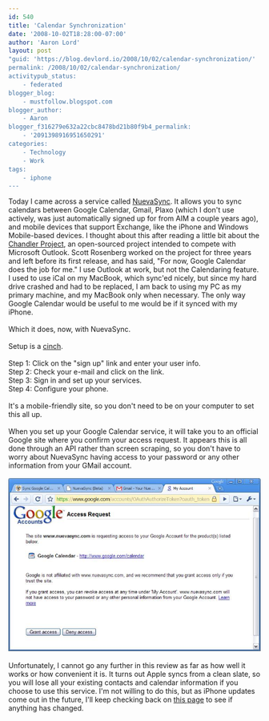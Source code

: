 ```yaml
---
id: 540
title: 'Calendar Synchronization'
date: '2008-10-02T18:28:00-07:00'
author: 'Aaron Lord'
layout: post
"guid: 'https://blog.devlord.io/2008/10/02/calendar-synchronization/'
permalink: /2008/10/02/calendar-synchronization/
activitypub_status:
    - federated
blogger_blog:
    - mustfollow.blogspot.com
blogger_author:
    - Aaron
blogger_f316279e632a22cbc8478bd21b80f9b4_permalink:
    - '2091398916951650291'
categories:
    - Technology
    - Work
tags:
    - iphone
---
```


Today I came across a service called <a href="http://www.nuevasync.com/">NuevaSync</a>.  It allows you to sync calendars between Google Calendar, Gmail, Plaxo (which I don't use actively, was just automatically signed up for from AIM a couple years ago), and mobile devices that support Exchange, like the iPhone and Windows Mobile-based devices.  I thought about this after reading a little bit about the <a href="http://networkcultures.org/wpmu/geert/2008/09/25/interview-with-scott-rosenberg-about-dreaming-in-code/">Chandler Project</a>, an open-sourced project intended to compete with Microsoft Outlook.  Scott Rosenberg worked on the project for three years and left before its first release, and has said, "For now, Google Calendar does the job for me."  I use Outlook at work, but not the Calendaring feature.  I used to use iCal on my MacBook, which sync'ed nicely, but since my hard drive crashed and had to be replaced, I am back to using my PC as my primary machine, and my MacBook only when necessary.  The only way Google Calendar would be useful to me would be if it synced with my iPhone.<br /><br />Which it does, now, with NuevaSync.<br /><br />Setup is a <a href="http://aolsvc.merriam-webster.aol.com/dictionary/cinch">cinch</a>.<br /><br />Step 1: Click on the "sign up" link and enter your user info.<br />Step 2: Check your e-mail and click on the link.<br />Step 3: Sign in and set up your services.<br />Step 4: Configure your phone.<br /><br />It's a mobile-friendly site, so you don't need to be on your computer to set this all up.<br /><br />When you set up your Google Calendar service, it will take you to an official Google site where you confirm your access request.  It appears this is all done through an API rather than screen scraping, so you don't have to worry about NuevaSync having access to your password or any other information from your GMail account.<br /><br /><a href="/assets/img/2011/10/clip_image0021.jpg"><img src="/assets/img/2011/10/clip_image0021.jpg?w=300" border="0" alt="" /></a><br /><br />Unfortunately, I cannot go any further in this review as far as how well it works or how convenient it is.  It turns out Apple syncs from a clean slate, so you will lose all your existing contacts and calendar information if you choose to use this service.  I'm not willing to do this, but as iPhone updates come out in the future, I'll keep checking back on <a href="https://www.nuevasync.com/apple_info.html">this page</a> to see if anything has changed.<div class="blogger-post-footer"></div>